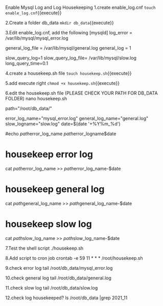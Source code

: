 Enable Mysql Log and Log Housekeeping
1.create enable_log.cnf
`touch enable_log.cnf`{{execute}}

2.Create a folder db_data
`mkdir db_data`{{execute}}

3.Edit enable_log.cnf, add the following
[mysqld]
log_error = /var/lib/mysql/mysql_error.log

general_log_file = /var/lib/mysql/general.log
general_log = 1

slow_query_log=1
slow_query_log_file= /var/lib/mysql/slow.log
long_query_time=0.1

4.create a housekeep.sh file
`touch housekeep.sh`{{execute}}

5.add execute right
`chmod +x housekeep.sh`{{execute}}

6.edit the housekeep.sh file (PLEASE CHECK YOUR PATH FOR DB_DATA FOLDER)
nano housekeep.sh

path="/root/db_data/"

error_log_name="mysql_error.log"
general_log_name="general.log"
slow_logname="slow.log"
date=$(date '+%Y%m_%d')

#echo $path$error_log_name $path$error_logname$date

# housekeep error log
cat $path$error_log_name >> $path$error_log_name-$date
# housekeep general log
cat $path$general_log_name >> $path$general_log_name-$date
# housekeep slow log
cat $path$slow_log_name >> $path$slow_log_name-$date

7.Test the shell script
./housekeep.sh

8.Add script to cron job
crontab -e
59 11 * * *   /root/housekeep.sh

9.check error log
tail /root/db_data/mysql_error.log

10.check general log
tail /root/db_data/general.log

11.check slow log
tail /root/db_data/slow.log

12.check log housekeeped?
ls /root/db_data |grep 2021_11 



